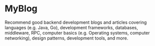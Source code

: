 # MyBlog
Recommend good backend development blogs and articles covering languages (e.g. Java, Go), development frameworks, databases, middleware, RPC, computer basics (e.g. Operating systems, computer networking), design patterns, development tools, and more.
